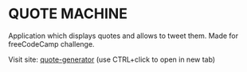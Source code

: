 # QUOTE MACHINE

Application which displays quotes and allows to tweet them. Made for freeCodeCamp challenge.

Visit site:
 <a href="https://danogo.github.io/QuoteMachine/" target="_blank">quote-generator</a> (use CTRL+click to open in new tab)